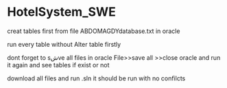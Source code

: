 # HotelSystem_SWE
creat tables first from file ABDOMAGDYdatabase.txt in oracle


run every table without Alter table firstly
 
dont forget to sشve all files in oracle     File>>save all >>close oracle and run it again and see tables if exist or not

download all files and run .sln 
        it should be run with no confilcts

